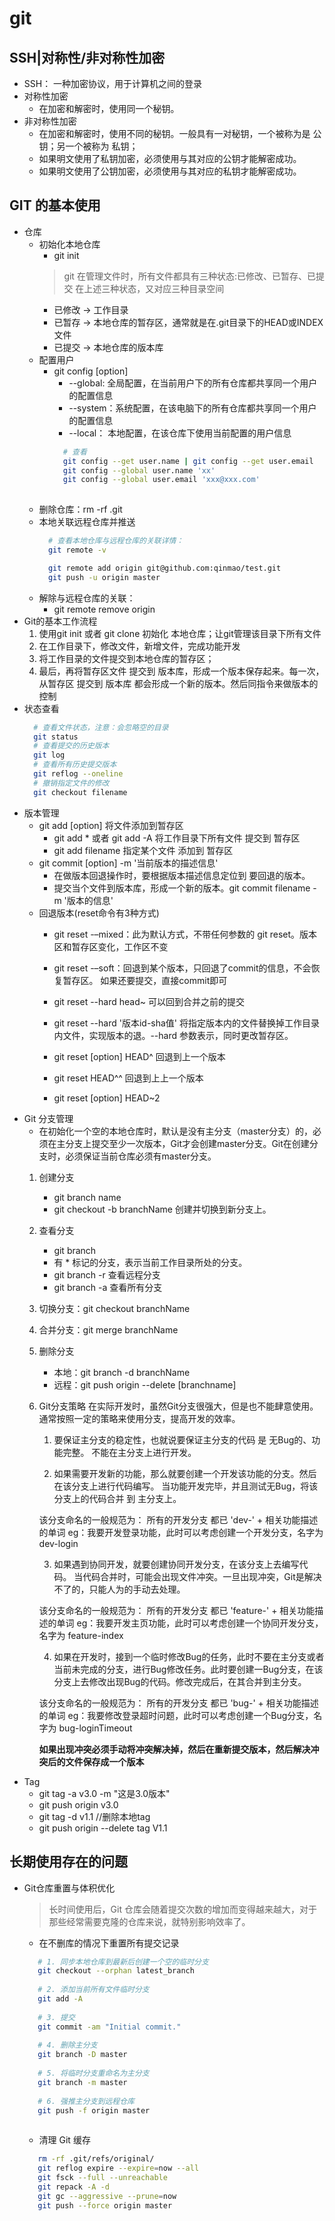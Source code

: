 # git 
## SSH|对称性/非对称性加密
* SSH： 一种加密协议，用于计算机之间的登录
* 对称性加密
   - 在加密和解密时，使用同一个秘钥。
* 非对称性加密
   - 在加密和解密时，使用不同的秘钥。一般具有一对秘钥，一个被称为是 公钥；另一个被称为 私钥；
   - 如果明文使用了私钥加密，必须使用与其对应的公钥才能解密成功。
   - 如果明文使用了公钥加密，必须使用与其对应的私钥才能解密成功。
## GIT 的基本使用
* 仓库
  + 初始化本地仓库
    - git init 
    > git 在管理文件时，所有文件都具有三种状态:已修改、已暂存、已提交
    > 在上述三种状态，又对应三种目录空间
    - 已修改 -> 工作目录
    - 已暂存 -> 本地仓库的暂存区，通常就是在.git目录下的HEAD或INDEX文件
    - 已提交 -> 本地仓库的版本库
  + 配置用户
    + git config [option]
      - --global: 全局配置，在当前用户下的所有仓库都共享同一个用户的配置信息
      - --system：系统配置，在该电脑下的所有仓库都共享同一个用户的配置信息
      - --local： 本地配置，在该仓库下使用当前配置的用户信息
      ```bash
        # 查看
        git config --get user.name | git config --get user.email
        git config --global user.name 'xx'
        git config --global user.email 'xxx@xxx.com'
        
      ```
  + 删除仓库：rm -rf .git  
  + 本地关联远程仓库并推送
    ```bash
      # 查看本地仓库与远程仓库的关联详情：
      git remote -v 

      git remote add origin git@github.com:qinmao/test.git
      git push -u origin master
    ```
  + 解除与远程仓库的关联：
    - git remote remove origin
* Git的基本工作流程
  1. 使用git init 或者 git clone 初始化 本地仓库；让git管理该目录下所有文件
  2. 在工作目录下，修改文件，新增文件，完成功能开发
  3. 将工作目录的文件提交到本地仓库的暂存区；
  4. 最后，再将暂存区文件 提交到 版本库，形成一个版本保存起来。每一次，从暂存区 提交到 版本库 都会形成一个新的版本。然后同指令来做版本的控制
* 状态查看
  ```bash
    # 查看文件状态，注意：会忽略空的目录
    git status 
    # 查看提交的历史版本 
    git log 
    # 查看所有历史提交版本
    git reflog --oneline 
    # 撤销指定文件的修改
    git checkout filename 
  ```
* 版本管理
  + git add [option] 将文件添加到暂存区
    - git add * 或者 git add -A 将工作目录下所有文件 提交到 暂存区
    - git add filename 指定某个文件 添加到 暂存区
  + git commit [option] -m '当前版本的描述信息'
    - 在做版本回退操作时，要根据版本描述信息定位到 要回退的版本。
    - 提交当个文件到版本库，形成一个新的版本。git commit filename -m '版本的信息'
  + 回退版本(reset命令有3种方式)
    - git reset -–mixed：此为默认方式，不带任何参数的 git reset。版本区和暂存区变化，工作区不变
    - git reset -–soft：回退到某个版本，只回退了commit的信息，不会恢复暂存区。 如果还要提交，直接commit即可

    - git reset --hard head~ 可以回到合并之前的提交
    - git reset --hard '版本id-sha值' 将指定版本内的文件替换掉工作目录内文件，实现版本的退。--hard 参数表示，同时更改暂存区。
    
    - git reset [option] HEAD^ 回退到上一个版本 
    - git reset HEAD^^ 回退到上上一个版本
    - git reset [option] HEAD~2  
* Git 分支管理
    - 在初始化一个空的本地仓库时，默认是没有主分支（master分支）的，必须在主分支上提交至少一次版本，Git才会创建master分支。Git在创建分支时，必须保证当前仓库必须有master分支。
    1. 创建分支
        - git branch name
        - git checkout -b branchName 创建并切换到新分支上。
    2. 查看分支
        - git branch
        - 有 * 标记的分支，表示当前工作目录所处的分支。
        - git branch -r 查看远程分支
        - git branch -a 查看所有分支

    3. 切换分支：git checkout branchName

    4. 合并分支：git merge branchName

    5. 删除分支
        - 本地：git branch -d branchName
        - 远程：git push origin --delete [branchname]

    6. Git分支策略
        在实际开发时，虽然Git分支很强大，但是也不能肆意使用。通常按照一定的策略来使用分支，提高开发的效率。
        1. 要保证主分支的稳定性，也就说要保证主分支的代码 是 无Bug的、功能完整。
        不能在主分支上进行开发。

        2. 如果需要开发新的功能，那么就要创建一个开发该功能的分支。然后在该分支上进行代码编写。
        当功能开发完毕，并且测试无Bug，将该分支上的代码合并 到 主分支上。

        该分支命名的一般规范为：
        所有的开发分支 都已 'dev-' + 相关功能描述的单词
        eg：我要开发登录功能，此时可以考虑创建一个开发分支，名字为 dev-login

        3. 如果遇到协同开发，就要创建协同开发分支，在该分支上去编写代码。
        当代码合并时，可能会出现文件冲突。一旦出现冲突，Git是解决不了的，只能人为的手动去处理。

        该分支命名的一般规范为：
        所有的开发分支 都已 'feature-' + 相关功能描述的单词
        eg：我要开发主页功能，此时可以考虑创建一个协同开发分支，名字为 feature-index

        4. 如果在开发时，接到一个临时修改Bug的任务，此时不要在主分支或者当前未完成的分支，进行Bug修改任务。此时要创建一Bug分支，在该分支上去修改出现Bug的代码。修改完成后，在其合并到主分支。

        该分支命名的一般规范为：
        所有的开发分支 都已 'bug-' + 相关功能描述的单词
        eg：我要修改登录超时问题，此时可以考虑创建一个Bug分支，名字为 bug-loginTimeout

        __如果出现冲突必须手动将冲突解决掉，然后在重新提交版本，然后解决冲突后的文件保存成一个版本__
* Tag
    - git tag -a v3.0 -m "这是3.0版本"
    - git push origin v3.0 
    - git tag -d v1.1  //删除本地tag
    - git push origin --delete tag V1.1 
## 长期使用存在的问题
* Git仓库重置与体积优化
  > 长时间使用后，Git 仓库会随着提交次数的增加而变得越来越大，对于那些经常需要克隆的仓库来说，就特别影响效率了。
  - 在不删库的情况下重置所有提交记录
  ```bash
     # 1. 同步本地仓库到最新后创建一个空的临时分支
     git checkout --orphan latest_branch
 
     # 2. 添加当前所有文件临时分支
     git add -A
 
     # 3. 提交
     git commit -am "Initial commit."
 
     # 4. 删除主分支
     git branch -D master
 
     # 5. 将临时分支重命名为主分支
     git branch -m master
 
     # 6. 强推主分支到远程仓库
     git push -f origin master
 
  ```
  - 清理 Git 缓存
  ```bash
     rm -rf .git/refs/original/
     git reflog expire --expire=now --all
     git fsck --full --unreachable
     git repack -A -d
     git gc --aggressive --prune=now
     git push --force origin master
  ```